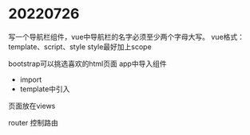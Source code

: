 # 20220726
写一个导航栏组件，vue中导航栏的名字必须至少两个字母大写。
vue格式：template、script、style
style最好加上scope

bootstrap可以挑选喜欢的html页面
app中导入组件
- import
- template中引入

页面放在views

router 控制路由
